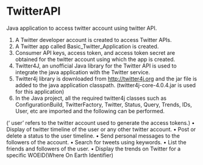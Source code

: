 # TwitterAPI
Java application to access twitter account using twitter API.


1)	A Twitter developer account is created to access Twitter APIs.
2)	A Twitter app called Basic_Twitter_Application is created.
3)	Consumer API keys, access token, and access token secret are obtained for the twitter account using which the app is created.
4)	Twitter4J, an unofficial Java library for the Twitter API is used to integrate the java application with the Twitter service.
5)	Twitter4j library is downloaded from http://twitter4j.org and the jar file is added to the java application classpath.
    (twitter4j-core-4.0.4.jar is used for this application)
6)	In the Java project, all the required twitter4j classes such as ConfigurationBuild, TwitterFactory, Twitter, Status, Query, Trends, IDs, User, etc are imported and the following can be performed.

(‘ user’ refers to the twitter account used to generate the access tokens.)
•	Display of twitter timeline of the user or any other twitter account.
•	Post or delete a status to the user timeline.
•	Send personal messages to the followers of the account.
•	Search for tweets using keywords.
•	List the friends and followers of the user.
•	Display the trends on Twitter for a specific WOEID(Where On Earth Identifier) 
